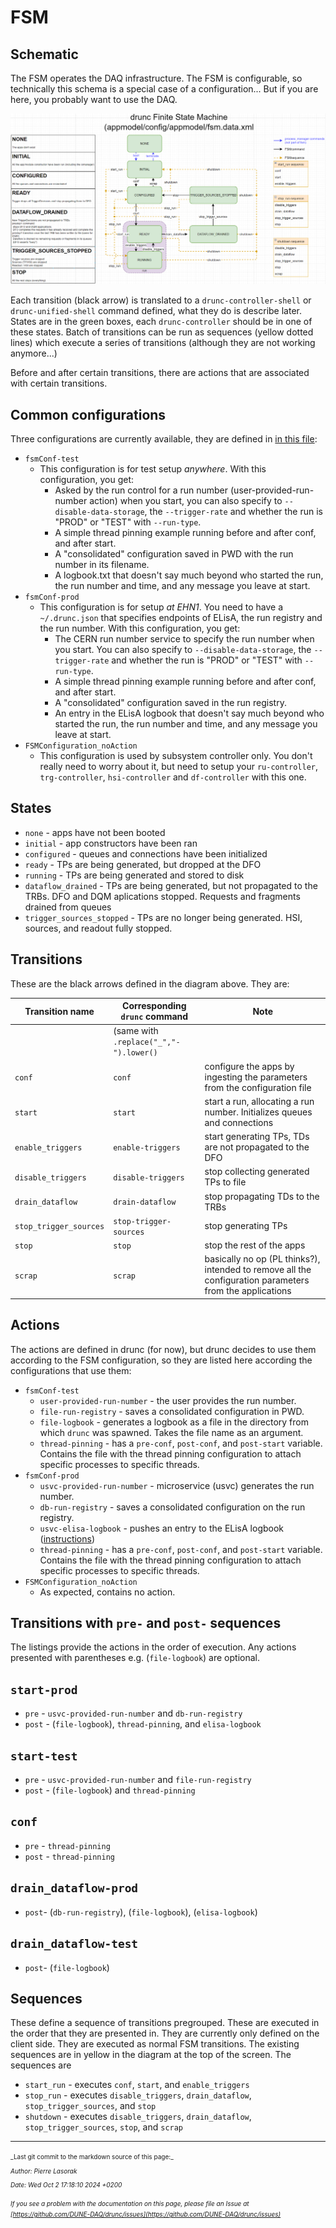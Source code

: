 # FSM
## Schematic
The FSM operates the DAQ infrastructure. The FSM is configurable, so technically this schema is a special case of a configuration... But if you are here, you probably want to use the DAQ.

![FSM](https://github.com/DUNE-DAQ/drunc/blob/develop/docs/FSM.png)

Each transition (black arrow) is translated to a `drunc-controller-shell` or `drunc-unified-shell` command defined, what they do is describe later. States are in the green boxes, each `drunc-controller` should be in one of these states. Batch of transitions can be run as sequences (yellow dotted lines) which execute a series of transitions (although they are not working anymore...)

Before and after certain transitions, there are actions that are associated with certain transitions.

## Common configurations
Three configurations are currently available, they are defined in [in this file](https://github.com/DUNE-DAQ/daqsystemtest/blob/develop/config/daqsystemtest/fsm.data.xml):
- `fsmConf-test`
    - This configuration is for test setup _anywhere_. With this configuration, you get:
        - Asked by the run control for a run number (user-provided-run-number action) when you start, you can also specify to `--disable-data-storage`, the `--trigger-rate` and whether the run is "PROD" or "TEST" with `--run-type`.
        - A simple thread pinning example running before and after conf, and after start.
        - A "consolidated" configuration saved in PWD with the run number in its filename.
        - A logbook.txt that doesn't say much beyond who started the run, the run number and time, and any message you leave at start.
- `fsmConf-prod`
    - This configuration is for setup _at EHN1_. You need to have a `~/.drunc.json` that specifies endpoints of ELisA, the run registry and the run number. With this configuration, you get:
        - The CERN run number service to specify the run number when you start. You can also specify to `--disable-data-storage`, the `--trigger-rate` and whether the run is "PROD" or "TEST" with `--run-type`.
        - A simple thread pinning example running before and after conf, and after start.
        - A "consolidated" configuration saved in the run registry.
        - An entry in the ELisA logbook that doesn't say much beyond who started the run, the run number and time, and any message you leave at start.
- `FSMConfiguration_noAction`
    - This configuration is used by subsystem controller only. You don't really need to worry about it, but need to setup your `ru-controller`, `trg-controller`, `hsi-controller` and `df-controller` with this one.

## States
 - `none` - apps have not been booted
 - `initial` - app constructors have been ran
 - `configured` - queues and connections have been initialized
 - `ready` - TPs are being generated, but dropped at the DFO
 - `running` - TPs are being generated and stored to disk
 - `dataflow_drained` - TPs are being generated, but not propagated to the TRBs. DFO and DQM aplications stopped. Requests and fragments drained from queues
 - `trigger_sources_stopped` - TPs are no longer being generated. HSI, sources, and readout fully stopped.

## Transitions

These are the black arrows defined in the diagram above. They are:

| Transition name | Corresponding `drunc` command | Note |
| --- | --- | --- |
| |(same with `.replace("_","-").lower()` | |
| `conf`                 | `conf`                 | configure the apps by ingesting the parameters from the configuration file |
| `start`                | `start`                | start a run, allocating a run number. Initializes queues and connections |
| `enable_triggers`      | `enable-triggers`      | start generating TPs, TDs are not propagated to the DFO |
| `disable_triggers`     | `disable-triggers`     | stop collecting generated TPs to file |
| `drain_dataflow`       | `drain-dataflow`       | stop propagating TDs to the TRBs |
| `stop_trigger_sources` | `stop-trigger-sources` | stop generating TPs |
| `stop`                 | `stop`                 | stop the rest of the apps |
| `scrap`                | `scrap`                | basically no op (PL thinks?), intended to remove all the configuration parameters from the applications |

## Actions
The actions are defined in drunc (for now), but drunc decides to use them according to the FSM configuration, so they are listed here according the configurations that use them:
- `fsmConf-test`
    - `user-provided-run-number` - the user provides the run number.
    - `file-run-registry` - saves a consolidated configuration in PWD.
    - `file-logbook` - generates a logbook as a file in the directory from which `drunc` was spawned. Takes the file name as an argument.
    - `thread-pinning` - has a `pre-conf`, `post-conf`, and `post-start` variable. Contains the file with the thread pinning configuration to attach specific processes to specific threads.
- `fsmConf-prod`
    - `usvc-provided-run-number` - microservice (usvc) generates the run number.
    - `db-run-registry` - saves a consolidated configuration on the run registry.
    - `usvc-elisa-logbook` - pushes an entry to the ELisA logbook ([instructions](https://github.com/DUNE-DAQ/drunc/wiki/Elisa-microservice))
    - `thread-pinning` - has a `pre-conf`, `post-conf`, and `post-start` variable. Contains the file with the thread pinning configuration to attach specific processes to specific threads.
- `FSMConfiguration_noAction`
    - As expected, contains no action.


## Transitions with `pre-` and `post-` sequences
The listings provide the actions in the order of execution. Any actions presented with parentheses e.g. (`file-logbook`) are optional.
## `start-prod`
 - `pre` - `usvc-provided-run-number` and `db-run-registry`
 - `post` - (`file-logbook`), `thread-pinning`, and `elisa-logbook`

## `start-test`
 - `pre` - `usvc-provided-run-number` and `file-run-registry`
 - `post` - (`file-logbook`) and `thread-pinning`

## `conf`
 - `pre` - `thread-pinning`
 - `post` - `thread-pinning`

## `drain_dataflow-prod`
 - `post`- (`db-run-registry`), (`file-logbook`), (`elisa-logbook`)

## `drain_dataflow-test`
 - `post`- (`file-logbook`)

## Sequences
These define a sequence of transitions pregrouped. These are executed in the order that they are presented in. They are currently only defined on the client side. They are executed as normal FSM transitions. The existing sequences are in yellow in the diagram at the top of the screen. The sequences are
 - `start_run` - executes `conf`, `start`, and `enable_triggers`
 - `stop_run` - executes `disable_triggers`, `drain_dataflow`, `stop_trigger_sources`, and `stop`
 - `shutdown` - executes `disable_triggers`, `drain_dataflow`, `stop_trigger_sources`, `stop`, and `scrap`

-----

<font size="1">
_Last git commit to the markdown source of this page:_


_Author: Pierre Lasorak_

_Date: Wed Oct 2 17:18:10 2024 +0200_

_If you see a problem with the documentation on this page, please file an Issue at [https://github.com/DUNE-DAQ/drunc/issues](https://github.com/DUNE-DAQ/drunc/issues)_
</font>
